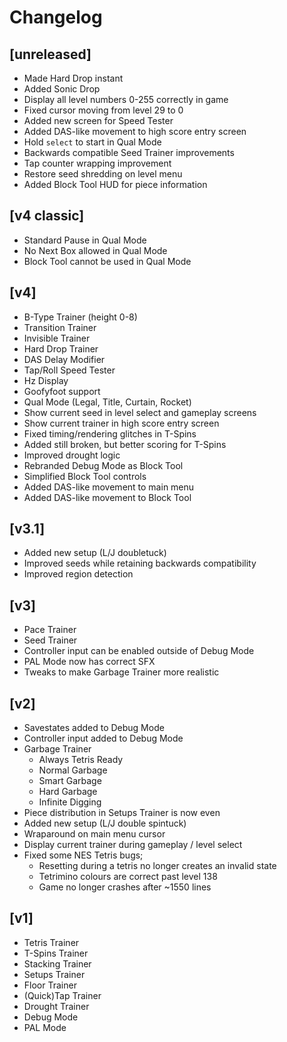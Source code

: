 # Changelog
## [unreleased]
* Made Hard Drop instant
* Added Sonic Drop
* Display all level numbers 0-255 correctly in game
* Fixed cursor moving from level 29 to 0
* Added new screen for Speed Tester
* Added DAS-like movement to high score entry screen
* Hold `select` to start in Qual Mode
* Backwards compatible Seed Trainer improvements
* Tap counter wrapping improvement
* Restore seed shredding on level menu
* Added Block Tool HUD for piece information

## [v4 classic]
- Standard Pause in Qual Mode
- No Next Box allowed in Qual Mode
- Block Tool cannot be used in Qual Mode

## [v4]
- B-Type Trainer (height 0-8)
- Transition Trainer
- Invisible Trainer
- Hard Drop Trainer
- DAS Delay Modifier
- Tap/Roll Speed Tester
- Hz Display
- Goofyfoot support
- Qual Mode (Legal, Title, Curtain, Rocket)
- Show current seed in level select and gameplay screens
- Show current trainer in high score entry screen
- Fixed timing/rendering glitches in T-Spins
- Added still broken, but better scoring for T-Spins
- Improved drought logic
- Rebranded Debug Mode as Block Tool
- Simplified Block Tool controls
- Added DAS-like movement to main menu
- Added DAS-like movement to Block Tool

## [v3.1]
- Added new setup (L/J doubletuck)
- Improved seeds while retaining backwards compatibility
- Improved region detection

## [v3]
- Pace Trainer
- Seed Trainer
- Controller input can be enabled outside of Debug Mode
- PAL Mode now has correct SFX
- Tweaks to make Garbage Trainer more realistic

## [v2]
- Savestates added to Debug Mode
- Controller input added to Debug Mode
- Garbage Trainer
    - Always Tetris Ready
    - Normal Garbage
    - Smart Garbage 
    - Hard Garbage
    - Infinite Digging
- Piece distribution in Setups Trainer is now even
- Added new setup (L/J double spintuck)
- Wraparound on main menu cursor
- Display current trainer during gameplay / level select
- Fixed some NES Tetris bugs;
    - Resetting during a tetris no longer creates an invalid state
    - Tetrimino colours are correct past level 138
    - Game no longer crashes after ~1550 lines

## [v1]
- Tetris Trainer
- T-Spins Trainer
- Stacking Trainer
- Setups Trainer
- Floor Trainer
- (Quick)Tap Trainer
- Drought Trainer
- Debug Mode
- PAL Mode
